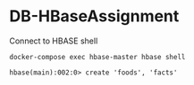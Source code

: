 # DB-HBaseAssignment

Connect to HBASE shell

```
docker-compose exec hbase-master hbase shell
```

```
hbase(main):002:0> create 'foods', 'facts'
```